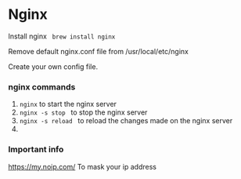 # Nginx
Install nginx ``` brew install nginx```

Remove default nginx.conf file from /usr/local/etc/nginx

Create your own config file.

### nginx commands

1. ```nginx``` to start the nginx server
2. ```nginx -s stop ``` to stop the nginx server
3. ```nginx -s reload ``` to reload the changes made on the nginx server
4.  

### Important info
https://my.noip.com/ To mask your ip address
